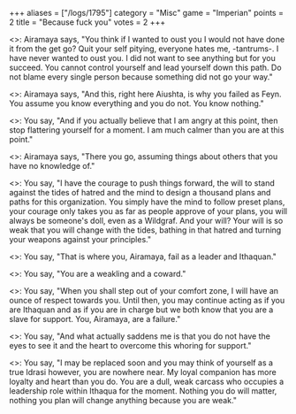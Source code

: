 +++
aliases = ["/logs/1795"]
category = "Misc"
game = "Imperian"
points = 2
title = "Because fuck you"
votes = 2
+++

<<Idras>>: Airamaya says, "You think if I wanted to oust you I would not have done it from the get go? Quit your self pitying, everyone hates me, -tantrums-. I have never wanted to oust you. I did not want to see anything but for you succeed. You cannot control yourself and lead yourself down this path. Do not blame every single person because something did not go your way."

<<Idras>>: Airamaya says, "And this, right here Aiushta, is why you failed as Feyn. You assume you know everything and you do not. You know nothing."

<<Idras>>: You say, "And if you actually believe that I am angry at this point, then stop flattering yourself for a moment. I am much calmer than you are at this point."

<<Idras>>: Airamaya says, "There you go, assuming things about others that you have no knowledge of."

<<Idras>>: You say, "I have the courage to push things forward, the will to stand against the tides of hatred and the mind to design a thousand plans and paths for this organization. You simply have the mind to follow preset plans, your courage only takes you as far as people approve of your plans, you will always be someone's doll, even as a Wildgraf. And your will? Your will is so weak that you will change with the tides, bathing in that hatred and turning your weapons against your principles."

<<Idras>>: You say, "That is where you, Airamaya, fail as a leader and Ithaquan."

<<Idras>>: You say, "You are a weakling and a coward."

<<Idras>>: You say, "When you shall step out of your comfort zone, I will have an ounce of respect towards you. Until then, you may continue acting as if you are Ithaquan and as if you are in charge but we both know that you are a slave for support. You, Airamaya, are a failure."

<<Idras>>: You say, "And what actually saddens me is that you do not have the eyes to see it and the heart to overcome this whoring for support."

<<Idras>>: You say, "I may be replaced soon and you may think of yourself as a true Idrasi however, you are nowhere near. My loyal companion has more loyalty and heart than you do. You are a dull, weak carcass who occupies a leadership role within Ithaqua for the moment. Nothing you do will matter, nothing you plan will change anything because you are weak."